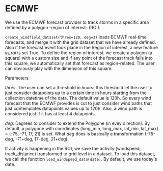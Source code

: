 # ECMWF

We use the ECMWF forecast provider to track storms in a specific area defined by a polygon -region of interest- (ROI).


```create_windfield_dataset(thres=120, deg=3)``` loads ECMWF real-time forecasts, and merge it with the grid dataset that we have already defined. Also if the forecast event took place in the Region of interest, a new feature *in_roi* is set True. To define the region of interest, we create a polygon (a square) with a custom size and if any point of the forecast track falls into this square, we automatically set that forecast as region-related. The user can obviously play with the dimension of this square.

Parameters:

*thres*: The user can set a threshold in hours: this threshold let the user to just consider datapoints up to a certain time in hours starting from the collection datetime of the data. The default value is 120h. So every wind forecast that the ECMWF provides is cut to just consider wind paths that just contemplates datapoints values up to 120h. Also, a wind path is considered just if it has at least 4 datapoints.

*deg*: Degrees to consider to extend the Polygone (in evey direction). By default, a polygone with coordinates (long_min, long_max, lat_min, lat_max) = (-75, -71, 17, 21) is set. What *deg* does is basically a transformation (-75-deg, -71+deg, 17-deg, 21+deg).


If activity is happening in the ROI, we save the activity (windspeed, track_distance) transformed to grid level in a dataset. To load this dataset, we call the function ```load_windspeed_data(date)```. By default, we use today's date.
